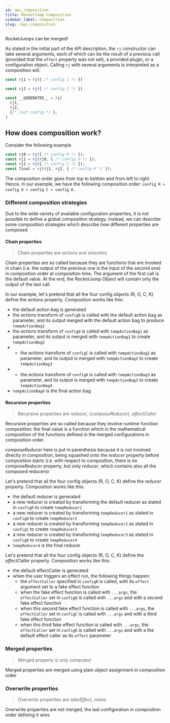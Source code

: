 ```yaml
---
id: api_composition
title: RocketJump Composition
sidebar_label: Composition
slug: /api-composition
---
```

RocketJumps can be merged!

As stated in the initial part of the API description, the `rj` constructor can take several arguments, each of which can be the result of a previous call (provided that the `effect` property was not set), a provided plugin, or a configuration object. Calling `rj` with several arguments is interpreted as a composition will.

```js
const rj1 = rj({ /* config 1 */ })

const rj2 = rj({ /* config 2 */ })

const __GENERATED__ = rj(
  rj1,
  rj2,
  {/* last config */ },
)
```

## How does composition work?
Consider the following example

```js
const rj0 = rj({ /* config R */ });
const rj1 = rj(rj0, { /* config O */ });
const rj2 = rj({ /* config C */ });
const final = rj(rj1, rj2, { /* config K */ });
```

The composition order goes from top to bottom and from left to right. Hence, in our example, we have the following composition order: `config R > config O > config C > config K`.

### Different composition strategies
Due to the wide variety of available configuration properties, it is not possible to define a global composition strategy. Instead, we can describe some composition strategies which describe how different properties are composed

#### Chain properties

> Chain properties are *actions* and *selectors*

Chain properties are so called because they are functions that are invoked in chain (i.e. the output of the previous one is the input of the second one) in composition order at composition time. The argument of the first call is the default value. At the end, the RocketJump Object will contain only the output of the last call.

In our example, let's pretend that all the four config objects (R, O, C, K) define the *actions* property. Composition works like this:
- the default action bag is generated
- the *actions* transform of `configR` is called with the default action bag as parameter, and its output merged with the default action bag to produce `tempActionBag1`
- the *actions* transform of `configO` is called with `tempActionBag1` as parameter, and its output is merged with `tempActionBag1` to create `tempActionBag2`
- - the *actions* transform of `configC` is called with `tempActionBag2` as parameter, and its output is merged with `tempActionBag2` to create `tempActionBag3`
- - the *actions* transform of `configK` is called with `tempActionBag3` as parameter, and its output is merged with `tempActionBag3` to create `tempActionBag4`
- `tempActionBag4` is the final action bag

#### Recursive properties

> Recursive properties are *reducer*, (*composeReducer*), *effectCaller*

Recursive properties are so called because they involve runtime function composition: the final value is a function which is the mathematical composition of the functions defined in the merged configurations in composition order.

*composeReducer* here is put in parenthesis because it is not involved directly in composition, being squashed onto the *reducer* property before composition starts (i.e. with respect to composition, there is no *composeReducer* property, but only *reducer*, which contains also all the composed reducers)

Let's pretend that all the four config objects (R, O, C, K) define the *reducer* property. Composition works like this:
- the default reducer is generated
- a new reducer is created by transforming the default reducer as stated in `configR` to create `tempReducer1`
- a new reducer is created by transforming `tempReducer1` as stated in `configO` to create `tempReducer2`
- a new reducer is created by transforming `tempReducer2` as stated in `configC` to create `tempReducer3`
- a new reducer is created by transforming `tempReducer3` as stated in `configK` to create `tempReducer4`
- `tempReducer4` is the final reducer

Let's pretend that all the four config objects (R, O, C, K) define the *effectCaller* property. Composition works like this:
- the default effectCaller is generated
- when the user triggers an effect run, the following things happen:
  - the `effectCaller` specified in `configR` is called, with its `effect` argument set to a fake effect function
  - when the fake effect function is called with `...args`, the `effectCaller` set in `configO` is called with `...args` and with a second fake effect function
  - when this second fake effect function is called with `...args`, the `effectCaller` set in `configC` is called with `...args` and with a third fake effect function
  - when this third fake effect function is called with `...args`, the `effectCaller` set in `configK` is called with `...args` and with a the default effect caller as its `effect` parameter

### Merged properties

> Merged property is only *computed*

Merged properties are merged using plain object assignment in composition order

### Overwrite properties

> Overwrite properties are *takeEffect*, *name*

Overwrite properties are not merged, the last configuration in composition order defining it wins